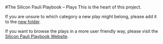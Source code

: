 #The Silicon Pauli Playbook – Plays
This is the heart of this project.  
  
If you are unsure to which category a new play might belong, please add it to the [new folder](https://github.com/tizzle/silicon-pauli-playbook/tree/master/plays/new).  
  
If you want to browse the plays in a more user friendly way, please visit the [Silicon Pauli Playbook Website]().